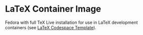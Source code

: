 # LaTeX Container Image
Fedora with full TeX Live installation for use in LaTeX development containers (see [LaTeX Codespace Template](https://github.com/llinsbauer/latex-template)).

